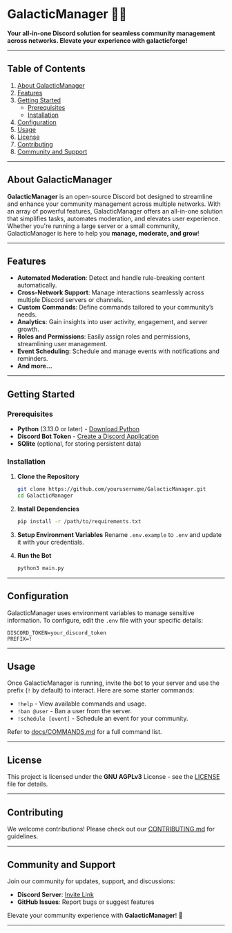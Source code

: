 
# GalacticManager 🌌✨  
**Your all-in-one Discord solution for seamless community management across networks. Elevate your experience with galacticforge!**

---

## Table of Contents
1. [About GalacticManager](#about-galacticmanager)
2. [Features](#features)
3. [Getting Started](#getting-started)
   - [Prerequisites](#prerequisites)
   - [Installation](#installation)
4. [Configuration](#configuration)
5. [Usage](#usage)
6. [License](#license)
7. [Contributing](#contributing)
8. [Community and Support](#community-and-support)

---

## About GalacticManager
**GalacticManager** is an open-source Discord bot designed to streamline and enhance your community management across multiple networks. With an array of powerful features, GalacticManager offers an all-in-one solution that simplifies tasks, automates moderation, and elevates user experience. Whether you're running a large server or a small community, GalacticManager is here to help you **manage, moderate, and grow**!

---

## Features
- **Automated Moderation**: Detect and handle rule-breaking content automatically.
- **Cross-Network Support**: Manage interactions seamlessly across multiple Discord servers or channels.
- **Custom Commands**: Define commands tailored to your community’s needs.
- **Analytics**: Gain insights into user activity, engagement, and server growth.
- **Roles and Permissions**: Easily assign roles and permissions, streamlining user management.
- **Event Scheduling**: Schedule and manage events with notifications and reminders.
- **And more…**

---

## Getting Started

### Prerequisites
- **Python** (3.13.0 or later) - [Download Python](https://www.python.org/downloads/)
- **Discord Bot Token** - [Create a Discord Application](https://discord.com/developers/applications)
- **SQlite** (optional, for storing persistent data)

### Installation
1. **Clone the Repository**
   ```bash
   git clone https://github.com/yourusername/GalacticManager.git
   cd GalacticManager
   ```

2. **Install Dependencies**
   ```bash
   pip install -r /path/to/requirements.txt
   ```

3. **Setup Environment Variables**
   Rename `.env.example` to `.env` and update it with your credentials.

4. **Run the Bot**
   ```bash
   python3 main.py
   ```

---

## Configuration
GalacticManager uses environment variables to manage sensitive information. To configure, edit the `.env` file with your specific details:
```plaintext
DISCORD_TOKEN=your_discord_token
PREFIX=!
```

---

## Usage
Once GalacticManager is running, invite the bot to your server and use the prefix (`!` by default) to interact. Here are some starter commands:

- `!help` - View available commands and usage.
- `!ban @user` - Ban a user from the server.
- `!schedule [event]` - Schedule an event for your community.

Refer to [docs/COMMANDS.md](docs/COMMANDS.md) for a full command list.

---

## License
This project is licensed under the **GNU AGPLv3** License - see the [LICENSE](LICENSE) file for details.

---

## Contributing
We welcome contributions! Please check out our [CONTRIBUTING.md](CONTRIBUTING.md) for guidelines.

---

## Community and Support
Join our community for updates, support, and discussions:
- **Discord Server**: [Invite Link](https://gfx.re/discord)
- **GitHub Issues**: Report bugs or suggest features

Elevate your community experience with **GalacticManager**! 🚀

---
